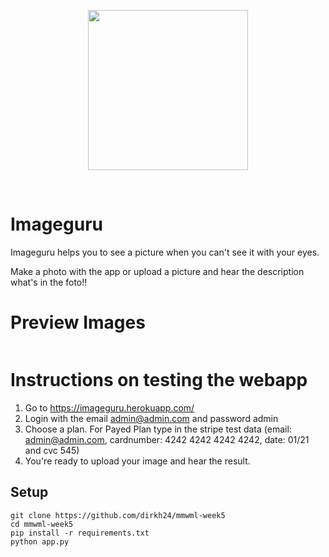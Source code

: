 <p align="center"><img src="https://github.com/dirkh24/mmwml-week5/blob/master/media/Imageguru2.PNG" width="256px"><p>

&nbsp;&nbsp;&nbsp;&nbsp;&nbsp;&nbsp;&nbsp;&nbsp;&nbsp;&nbsp;&nbsp;&nbsp;&nbsp;
&nbsp;&nbsp;&nbsp;&nbsp;&nbsp;&nbsp;&nbsp;&nbsp;&nbsp;&nbsp;&nbsp;&nbsp;&nbsp;

# Imageguru

Imageguru helps you to see a picture when you can't see it with your eyes. 

Make a photo with the app or upload a picture and hear the description what's in the foto!!

# Preview Images
<img scr="https://github.com/dirkh24/mmwml-week5/blob/master/media/Login.PNG" width="256px">

# Instructions on testing the webapp
1. Go to https://imageguru.herokuapp.com/
2. Login with the email admin@admin.com and password admin
3. Choose a plan. For Payed Plan type in the stripe test data (email: admin@admin.com, cardnumber: 4242 4242 4242 4242, date: 01/21 and cvc 545)
4. You're ready to upload your image and hear the result.

## Setup
``` 
git clone https://github.com/dirkh24/mmwml-week5
cd mmwml-week5
pip install -r requirements.txt
python app.py
```
